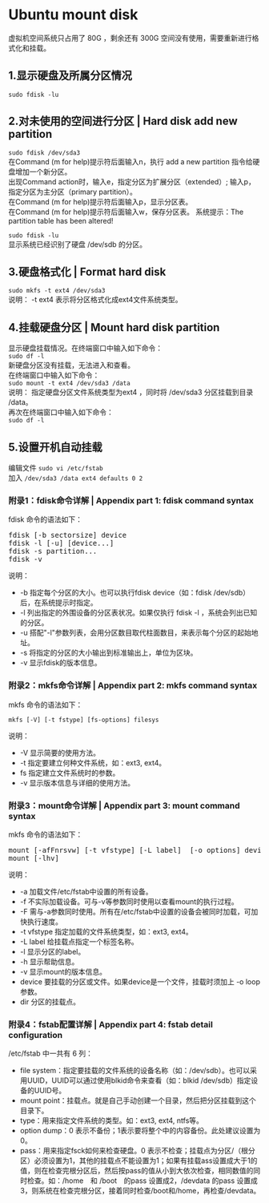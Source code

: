 # Ubuntu mount disk

虚拟机空间系统只占用了 80G ，剩余还有 300G 空间没有使用，需要重新进行格式化和挂载。

## 1.显示硬盘及所属分区情况
`sudo fdisk -lu`

## 2.对未使用的空间进行分区 | Hard disk add new partition
`sudo fdisk /dev/sda3` </br>
 在Command (m for help)提示符后面输入n，执行 add a new partition 指令给硬盘增加一个新分区。</br>
 出现Command action时，输入e，指定分区为扩展分区（extended）; 输入p，指定分区为主分区（primary partition）。</br>
 在Command (m for help)提示符后面输入p，显示分区表。</br>
 在Command (m for help)提示符后面输入w，保存分区表。 系统提示：The partition table has been altered! </br>

`sudo fdisk -lu` </br>
 显示系统已经识别了硬盘 /dev/sdb 的分区。

## 3.硬盘格式化 | Format hard disk
`sudo mkfs -t ext4 /dev/sda3` </br>
说明：
-t ext4 表示将分区格式化成ext4文件系统类型。

## 4.挂载硬盘分区 | Mount hard disk partition
显示硬盘挂载情况。在终端窗口中输入如下命令： </br>
`sudo df -l` </br>
新硬盘分区没有挂载，无法进入和查看。 </br>
在终端窗口中输入如下命令：</br>
`sudo mount -t ext4 /dev/sda3 /data` </br>
说明：
指定硬盘分区文件系统类型为ext4 ，同时将 /dev/sda3 分区挂载到目录 /data。 </br>
再次在终端窗口中输入如下命令：</br>
`sudo df -l`

## 5.设置开机自动挂载
编辑文件 `sudo vi /etc/fstab` </br>
加入 `/dev/sda3 /data ext4 defaults 0 2`

### 附录1：fdisk命令详解 | Appendix part 1:  fdisk command syntax
fdisk 命令的语法如下：</br>
<pre>
fdisk [-b sectorsize] device 
fdisk -l [-u] [device...]
fdisk -s partition...
fdisk -v 
</pre>
说明： 

- -b    指定每个分区的大小。也可以执行fdisk device（如：fdisk /dev/sdb）后，在系统提示时指定。
- -l    列出指定的外围设备的分区表状况。如果仅执行 fdisk -l ，系统会列出已知的分区。
- -u    搭配"-l"参数列表，会用分区数目取代柱面数目，来表示每个分区的起始地址。
- -s    将指定的分区的大小输出到标准输出上，单位为区块。
- -v   显示fdisk的版本信息。

### 附录2：mkfs命令详解 | Appendix part 2:  mkfs command syntax
mkfs 命令的语法如下：</br>

`mkfs [-V] [-t fstype] [fs-options] filesys`

说明：

- -V   显示简要的使用方法。
- -t   指定要建立何种文件系统，如：ext3, ext4。
- fs   指定建立文件系统时的参数。
- -v   显示版本信息与详细的使用方法。

### 附录3：mount命令详解 | Appendix part 3:  mount command syntax
mkfs 命令的语法如下：</br>

<pre>
mount [-afFnrsvw] [-t vfstype] [-L label]  [-o options] device dir
mount [-lhv]
</pre> 
说明：

- -a      		加载文件/etc/fstab中设置的所有设备。
- -f      		不实际加载设备。可与-v等参数同时使用以查看mount的执行过程。
- -F      		需与-a参数同时使用。所有在/etc/fstab中设置的设备会被同时加载，可加快执行速度。
- -t vfstype   	指定加载的文件系统类型，如：ext3, ext4。
- -L label     	给挂载点指定一个标签名称。
- -l      		显示分区的label。
- -h      		显示帮助信息。
- -v      		显示mount的版本信息。
- device  		要挂载的分区或文件。如果device是一个文件，挂载时须加上 -o loop参数。
- dir     		分区的挂载点。

### 附录4：fstab配置详解 | Appendix part 4:  fstab detail configuration
/etc/fstab 中一共有 6 列：

- file system：指定要挂载的文件系统的设备名称（如：/dev/sdb）。也可以采用UUID，UUID可以通过使用blkid命令来查看（如：blkid  /dev/sdb）指定设备的UUID号。
- mount point：挂载点。就是自己手动创建一个目录，然后把分区挂载到这个目录下。
- type：用来指定文件系统的类型。如：ext3, ext4, ntfs等。
- option dump：0 表示不备份；1表示要将整个中的内容备份。此处建议设置为 0。
- pass：用来指定fsck如何来检查硬盘。0 表示不检查；挂载点为分区/（根分区）必须设置为1，其他的挂载点不能设置为1；如果有挂载ass设置成大于1的值，则在检查完根分区后，然后按pass的值从小到大依次检查，相同数值的同时检查。如：/home　和 /boot　的pass 设置成2，/devdata 的pass 设置成3，则系统在检查完根分区，接着同时检查/boot和/home，再检查/devdata。